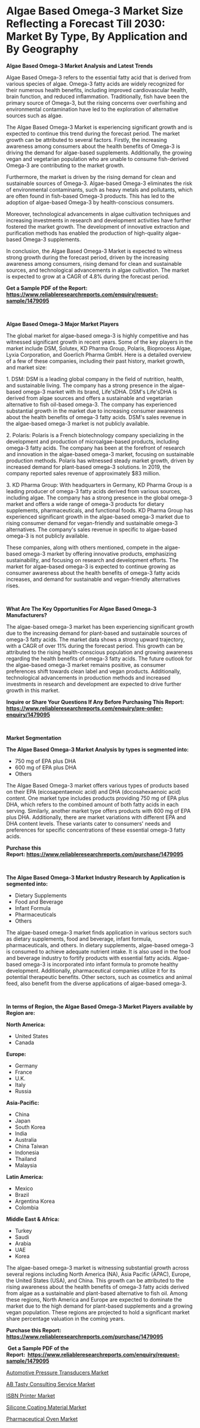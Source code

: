 <p><h1>Algae Based Omega-3 Market Size Reflecting a Forecast Till 2030: Market By Type, By Application and By Geography</h1></p><p><strong>Algae Based Omega-3 Market Analysis and Latest Trends</strong></p>
<p><p>Algae Based Omega-3 refers to the essential fatty acid that is derived from various species of algae. Omega-3 fatty acids are widely recognized for their numerous health benefits, including improved cardiovascular health, brain function, and reduced inflammation. Traditionally, fish have been the primary source of Omega-3, but the rising concerns over overfishing and environmental contamination have led to the exploration of alternative sources such as algae.</p><p>The Algae Based Omega-3 Market is experiencing significant growth and is expected to continue this trend during the forecast period. The market growth can be attributed to several factors. Firstly, the increasing awareness among consumers about the health benefits of Omega-3 is driving the demand for algae-based supplements. Additionally, the growing vegan and vegetarian population who are unable to consume fish-derived Omega-3 are contributing to the market growth.</p><p>Furthermore, the market is driven by the rising demand for clean and sustainable sources of Omega-3. Algae-based Omega-3 eliminates the risk of environmental contaminants, such as heavy metals and pollutants, which are often found in fish-based Omega-3 products. This has led to the adoption of algae-based Omega-3 by health-conscious consumers.</p><p>Moreover, technological advancements in algae cultivation techniques and increasing investments in research and development activities have further fostered the market growth. The development of innovative extraction and purification methods has enabled the production of high-quality algae-based Omega-3 supplements.</p><p>In conclusion, the Algae Based Omega-3 Market is expected to witness strong growth during the forecast period, driven by the increasing awareness among consumers, rising demand for clean and sustainable sources, and technological advancements in algae cultivation. The market is expected to grow at a CAGR of 4.8% during the forecast period.</p></p>
<p><strong>Get a Sample PDF of the Report:&nbsp; <a href="https://www.reliableresearchreports.com/enquiry/request-sample/1479095">https://www.reliableresearchreports.com/enquiry/request-sample/1479095</a></strong></p>
<p>&nbsp;</p>
<p><strong>Algae Based Omega-3 Major Market Players</strong></p>
<p><p>The global market for algae-based omega-3 is highly competitive and has witnessed significant growth in recent years. Some of the key players in the market include DSM, Solutex, KD Pharma Group, Polaris, Bioprocess Algae, Lyxia Corporation, and Goerlich Pharma GmbH. Here is a detailed overview of a few of these companies, including their past history, market growth, and market size:</p><p>1. DSM: DSM is a leading global company in the field of nutrition, health, and sustainable living. The company has a strong presence in the algae-based omega-3 market with its brand, Life'sDHA. DSM's Life'sDHA is derived from algae sources and offers a sustainable and vegetarian alternative to fish oil-based omega-3. The company has experienced substantial growth in the market due to increasing consumer awareness about the health benefits of omega-3 fatty acids. DSM's sales revenue in the algae-based omega-3 market is not publicly available.</p><p>2. Polaris: Polaris is a French biotechnology company specializing in the development and production of microalgae-based products, including omega-3 fatty acids. The company has been at the forefront of research and innovation in the algae-based omega-3 market, focusing on sustainable production methods. Polaris has witnessed steady market growth, driven by increased demand for plant-based omega-3 solutions. In 2019, the company reported sales revenue of approximately $83 million.</p><p>3. KD Pharma Group: With headquarters in Germany, KD Pharma Group is a leading producer of omega-3 fatty acids derived from various sources, including algae. The company has a strong presence in the global omega-3 market and offers a wide range of omega-3 products for dietary supplements, pharmaceuticals, and functional foods. KD Pharma Group has experienced significant growth in the algae-based omega-3 market due to rising consumer demand for vegan-friendly and sustainable omega-3 alternatives. The company's sales revenue in specific to algae-based omega-3 is not publicly available.</p><p>These companies, along with others mentioned, compete in the algae-based omega-3 market by offering innovative products, emphasizing sustainability, and focusing on research and development efforts. The market for algae-based omega-3 is expected to continue growing as consumer awareness about the health benefits of omega-3 fatty acids increases, and demand for sustainable and vegan-friendly alternatives rises.</p></p>
<p>&nbsp;</p>
<p><strong>What Are The Key Opportunities For Algae Based Omega-3 Manufacturers?</strong></p>
<p><p>The algae-based omega-3 market has been experiencing significant growth due to the increasing demand for plant-based and sustainable sources of omega-3 fatty acids. The market data shows a strong upward trajectory, with a CAGR of over 11% during the forecast period. This growth can be attributed to the rising health-conscious population and growing awareness regarding the health benefits of omega-3 fatty acids. The future outlook for the algae-based omega-3 market remains positive, as consumer preferences shift towards clean label and vegan products. Additionally, technological advancements in production methods and increased investments in research and development are expected to drive further growth in this market.</p></p>
<p><strong>Inquire or Share Your Questions If Any Before Purchasing This Report: <a href="https://www.reliableresearchreports.com/enquiry/pre-order-enquiry/1479095">https://www.reliableresearchreports.com/enquiry/pre-order-enquiry/1479095</a></strong></p>
<p>&nbsp;</p>
<p><strong>Market Segmentation</strong></p>
<p><strong>The Algae Based Omega-3 Market Analysis by types is segmented into:</strong></p>
<p><ul><li>750 mg of EPA plus DHA</li><li>600 mg of EPA plus DHA</li><li>Others</li></ul></p>
<p><p>The Algae Based Omega-3 market offers various types of products based on their EPA (eicosapentaenoic acid) and DHA (docosahexaenoic acid) content. One market type includes products providing 750 mg of EPA plus DHA, which refers to the combined amount of both fatty acids in each serving. Similarly, another market type offers products with 600 mg of EPA plus DHA. Additionally, there are market variations with different EPA and DHA content levels. These variants cater to consumers' needs and preferences for specific concentrations of these essential omega-3 fatty acids.</p></p>
<p><strong>Purchase this Report:&nbsp;<a href="https://www.reliableresearchreports.com/purchase/1479095">https://www.reliableresearchreports.com/purchase/1479095</a></strong></p>
<p>&nbsp;</p>
<p><strong>The Algae Based Omega-3 Market Industry Research by Application is segmented into:</strong></p>
<p><ul><li>Dietary Supplements</li><li>Food and Beverage</li><li>Infant Formula</li><li>Pharmaceuticals</li><li>Others</li></ul></p>
<p><p>The algae-based omega-3 market finds application in various sectors such as dietary supplements, food and beverage, infant formula, pharmaceuticals, and others. In dietary supplements, algae-based omega-3 is consumed to achieve adequate nutrient intake. It is also used in the food and beverage industry to fortify products with essential fatty acids. Algae-based omega-3 is incorporated into infant formula to promote healthy development. Additionally, pharmaceutical companies utilize it for its potential therapeutic benefits. Other sectors, such as cosmetics and animal feed, also benefit from the diverse applications of algae-based omega-3.</p></p>
<p>&nbsp;</p>
<p><strong>In terms of Region, the Algae Based Omega-3 Market Players available by Region are:</strong></p>
<p>
    <p> <strong> North America: </strong>
        <ul>
            <li>United States</li>
            <li>Canada</li>
        </ul>
        </p> 
    <p> <strong> Europe: </strong>
        <ul>
            <li>Germany</li>
            <li>France</li>
            <li>U.K.</li>
            <li>Italy</li>
            <li>Russia</li>
        </ul>
        </p> 
    <p> <strong> Asia-Pacific: </strong>
        <ul>
            <li>China</li>
            <li>Japan</li>
            <li>South Korea</li>
            <li>India</li>
            <li>Australia</li>
            <li>China Taiwan</li>
            <li>Indonesia</li>
            <li>Thailand</li>
            <li>Malaysia</li>
        </ul>
        </p> 
    <p> <strong> Latin America: </strong>
        <ul>
            <li>Mexico</li>
            <li>Brazil</li>
            <li>Argentina Korea</li>
            <li>Colombia</li>
        </ul>
        </p> 
    <p> <strong> Middle East & Africa: </strong>
        <ul>
            <li>Turkey</li>
            <li>Saudi</li>
            <li>Arabia</li>
            <li>UAE</li>
            <li>Korea</li>
        </ul>
    </p>
    </p>
<p><p>The algae-based omega-3 market is witnessing substantial growth across several regions including North America (NA), Asia Pacific (APAC), Europe, the United States (USA), and China. This growth can be attributed to the rising awareness about the health benefits of omega-3 fatty acids derived from algae as a sustainable and plant-based alternative to fish oil. Among these regions, North America and Europe are expected to dominate the market due to the high demand for plant-based supplements and a growing vegan population. These regions are projected to hold a significant market share percentage valuation in the coming years.</p></p>
<p><strong>Purchase this Report: <a href="https://www.reliableresearchreports.com/purchase/1479095">https://www.reliableresearchreports.com/purchase/1479095</a></strong></p>
<p>&nbsp;<strong>Get a Sample PDF of the Report:&nbsp;&nbsp;<a href="https://www.reliableresearchreports.com/enquiry/request-sample/1479095">https://www.reliableresearchreports.com/enquiry/request-sample/1479095</a></strong></p>
<p><strong></strong></p>
<p><p><a href="https://medium.com/@jaylonlesch/automotive-pressure-transducers-market-size-growth-forecast-2023-2030-d459df0b38ac">Automotive Pressure Transducers Market</a></p><p><a href="https://github.com/sofayahoo2023/Market-Research-Report-List-1/blob/main/ab-tasty-consulting-service-market.md">AB Tasty Consulting Service Market</a></p><p><a href="https://www.linkedin.com/pulse/isbn-printer-market-challenges-opportunities-growth-drivers-cw2rc/">ISBN Printer Market</a></p><p><a href="https://medium.com/@daishawolff/silicone-coating-material-market-size-growth-forecast-2023-2030-36641010d363">Silicone Coating Material Market</a></p><p><a href="https://www.linkedin.com/pulse/pharmaceutical-oven-market-size-share-amp-trends-analysis-cihzc/">Pharmaceutical Oven Market</a></p></p>